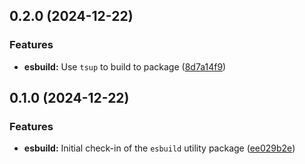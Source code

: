 ## 0.2.0 (2024-12-22)

### Features

- **esbuild:** Use `tsup` to build to package ([8d7a14f9](https://github.com/storm-software/storm-ops/commit/8d7a14f9))

## 0.1.0 (2024-12-22)

### Features

- **esbuild:** Initial check-in of the `esbuild` utility package ([ee029b2e](https://github.com/storm-software/storm-ops/commit/ee029b2e))